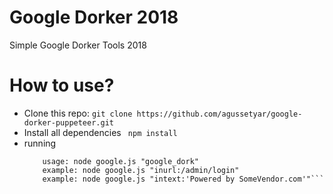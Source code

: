 # Google Dorker 2018
Simple Google Dorker Tools 2018

# How to use?
- Clone this repo:
  ```git clone https://github.com/agussetyar/google-dorker-puppeteer.git```
- Install all dependencies
  ``` npm install```
- running
  ``` 
      usage: node google.js "google_dork"
      example: node google.js "inurl:/admin/login"
      example: node google.js "intext:'Powered by SomeVendor.com'"```
